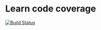 # Learn code coverage

[![Build Status](https://travis-ci.org/besarthoxhaj/cov-example.svg?branch=master)](https://travis-ci.org/besarthoxhaj/cov-example)